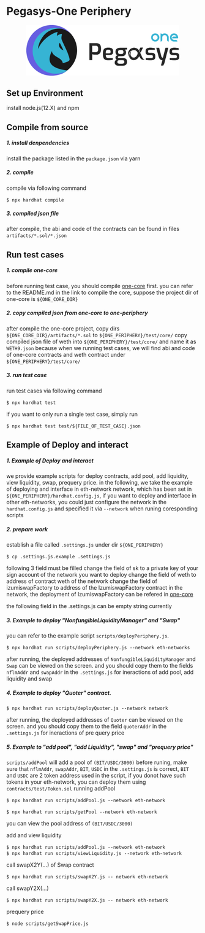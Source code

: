 # Pegasys-One Periphery

<div align="center">
    <img width="400px" height="auto" 
    src="image/logo.svg">
  </a>
</div>

## Set up Environment

install node.js(12.X) and npm

## Compile from source
##### 1. install denpendencies
install the package listed in the `package.json` via yarn

##### 2. compile
compile via following command

```
$ npx hardhat compile
```

##### 3. compiled json file
after compile, the abi and code of the contracts can be found in files `artifacts/*.sol/*.json`

## Run test cases

##### 1. compile one-core
before running test case, you should compile [one-core](https://github.com/pegasys-fi/one-core) first.
you can refer to the README.md in the link to compile the core, suppose the project dir of one-core 
is `${ONE_CORE_DIR}`

##### 2. copy compiled json from one-core to one-periphery
after compile the one-core project, copy dirs `${ONE_CORE_DIR}/artifacts/*.sol` to 
`${ONE_PERIPHERY}/test/core/`
copy compiled json file of weth into `${ONE_PERIPHERY}/test/core/` and name it as `WETH9.json`
because when we running test cases, we will find abi and code of one-core contracts and weth contract under `${ONE_PERIPHERY}/test/core/`

##### 3. run test case
run test cases via following command
```
$ npx hardhat test
```
if you want to only run a single test case, simply run
```
$ npx hardhat test test/${FILE_OF_TEST_CASE}.json
```

## Example of Deploy and interact

##### 1. Example of Deploy and interact
we provide example scripts for deploy contracts, add pool, add liquidity, view liquidity, swap, prequery price.
in the following, we take the example of deploying and interface in eth-network network, which has been set in `${ONE_PERIPHERY}/hardhat.config.js`, if you want to deploy and interface in other eth-networks, you could just configure the network in the `hardhat.config.js` and specified it via `--network` when runing coresponding scripts

##### 2. prepare work
establish a file called `.settings.js` under dir `${ONE_PERIPHERY}`
```
$ cp .settings.js.example .settings.js
```
following 3 field must be filled
change the field of sk to a private key of your sign account of the network you want to deploy
change the field of weth to address of contract weth of the network
change the field of izumiswapFactory to address of the IzumiswapFactory contract in the network, the deployment of IzumiswapFactory can be refered in [one-core](https://github.com/pegasys-fi/one-core) 

the following field in the .settings.js can be empty string currently

##### 3. Example to deploy "NonfungibleLiquidityManager" and "Swap"

you can refer to the example script `scripts/deployPeriphery.js`.

```
$ npx hardhat run scripts/deployPeriphery.js --network eth-networks
```

after running, the deployed addresses of `NonfungibleLiquidityManager` and `Swap` can be viewed on the screen.
and you should copy them to the fields `nflmAddr` and `swapAddr` in the `.settings.js` for  ineractions of add pool, add liquidity and swap

##### 4. Example to deploy "Quoter" contract.
```
$ npx hardhat run scripts/deployQuoter.js --network network
```
after running, the deployed addresses of `Quoter` can be viewed on the screen.
and you should copy them to the field `quoterAddr` in the `.settings.js` for  ineractions of pre query price

##### 5. Example to "add pool", "add Liquidity", "swap" and "prequery price"
`scripts/addPool` will add a pool of `(BIT/USDC/3000)`
before runing, make sure that `nflmAddr`, `swapAddr`, `BIT`, `USDC` in the `.settings.js` is correct, `BIT` and `USDC` are 2 token address used in the script, if you donot have such tokens in your eth-network, you can deploy them using `contracts/test/Token.sol`
running addPool
```
$ npx hardhat run scripts/addPool.js --network eth-network
```

```
$ npx hardhat run scripts/getPool --network eth-network
```
you can view the pool address of `(BIT/USDC/3000)`

add and view liquidity
```
$ npx hardhat run scripts/addPool.js --network eth-network
$ npx hardhat run scripts/viewLiquidity.js --network eth-network
```

call swapX2Y(...) of Swap contract
```
$ npx hardhat run scripts/swapX2Y.js -- network eth-network
```

call swapY2X(...)
```
$ npx hardhat run scripts/swapY2X.js -- network eth-network
```

prequery price
```
$ node scripts/getSwapPrice.js
```

